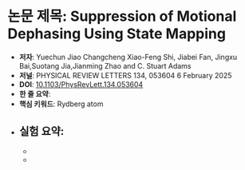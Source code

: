 # 논문 제목: Suppression of Motional Dephasing Using State Mapping
- **저자**: Yuechun Jiao Changcheng Xiao-Feng Shi, Jiabei Fan, Jingxu Bai,Suotang Jia,Jianming Zhao and C. Stuart Adams
- **저널**: PHYSICAL REVIEW LETTERS 134, 053604 6 February 2025
- **DOI**: [10.1103/PhysRevLett.134.053604](https://doi.org/10.1103/PhysRevLett.134.053604)
- **한 줄 요약**:
- **핵심 키워드**: Rydberg atom
- **실험 요약**:
  - 
  - 
  - 
